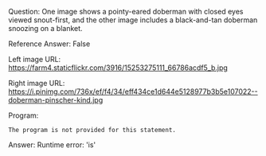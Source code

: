 Question: One image shows a pointy-eared doberman with closed eyes viewed snout-first, and the other image includes a black-and-tan doberman snoozing on a blanket.

Reference Answer: False

Left image URL: https://farm4.staticflickr.com/3916/15253275111_66786acdf5_b.jpg

Right image URL: https://i.pinimg.com/736x/ef/f4/34/eff434ce1d644e5128977b3b5e107022--doberman-pinscher-kind.jpg

Program:

```
The program is not provided for this statement.
```
Answer: Runtime error: 'is'

